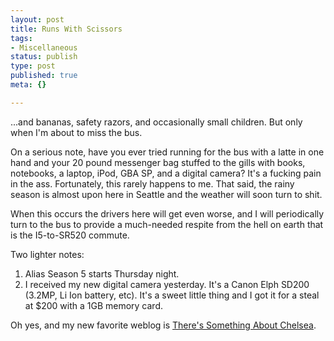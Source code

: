 ```yaml
--- 
layout: post
title: Runs With Scissors
tags: 
- Miscellaneous
status: publish
type: post
published: true
meta: {}

---
```

...and bananas, safety razors, and occasionally small children. But only when I'm about to miss the bus.

  On a serious note, have you ever tried running for the bus with a latte in one hand and your 20 pound messenger bag stuffed to the gills with books, notebooks, a laptop, iPod, GBA SP, and a digital camera? It's a fucking pain in the ass. Fortunately, this rarely happens to me. That said, the rainy season is almost upon here in Seattle and the weather will soon turn to shit.

  When this occurs the drivers here will get even worse, and I will periodically turn to the bus to provide a much-needed respite from the hell on earth that is the I5-to-SR520 commute.

  Two lighter notes:
  1. Alias Season 5 starts Thursday night.
  2. I received my new digital camera yesterday. It's a Canon Elph SD200 (3.2MP, Li Ion battery, etc). It's a sweet little thing and I got it for a steal at $200 with a 1GB memory card.

  Oh yes, and my new favorite weblog is <a href="http://somethingaboutchelsea.blogspot.com/">There's Something About Chelsea</a>.
